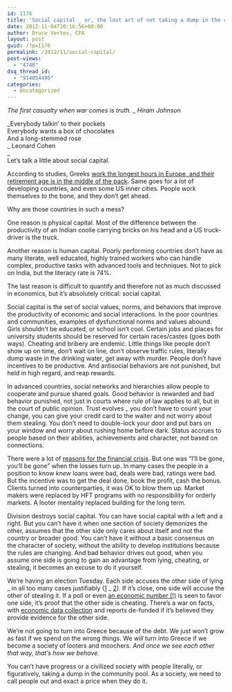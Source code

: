 ```yaml
---
id: 1176
title: 'Social capital _ or, the lost art of not taking a dump in the community pool'
date: 2012-11-04T20:16:56+00:00
author: Druce Vertes, CFA
layout: post
guid: /?p=1176
permalink: /2012/11/social-capital/
post-views:
  - "4748"
dsq_thread_id:
  - "914054495"
categories:
  - Uncategorized
---
```

_The first casualty when war comes is truth. _ Hiram Johnson_

_Everybody talkin’ to their pockets  
Everybody wants a box of chocolates  
And a long-stemmed rose  
_ Leonard Cohen  
_  
Let’s talk a little about social capital.

According to studies, Greeks [work the longest hours in Europe, and their retirement age is in the middle of the pack](http://www.newstatesman.com/blogs/world-affairs/2012/05/exploding-myth-feckless-lazy-greeks). Same goes for a lot of developing countries, and even some US inner cities. People work themselves to the bone, and they don’t get ahead.

Why are those countries in such a mess?  
<!--more-->

  
One reason is physical capital. Most of the difference between the productivity of an Indian coolie carrying bricks on his head and a US truck-driver is the truck.

Another reason is human capital. Poorly performing countries don’t have as many literate, well educated, highly trained workers who can handle complex, productive tasks with advanced tools and techniques. Not to pick on India, but the literacy rate is 74%.

The last reason is difficult to quantify and therefore not as much discussed in economics, but it’s absolutely critical: social capital.

Social capital is the set of social values, norms, and behaviors that improve the productivity of economic and social interactions. In the poor countries and communities, examples of dysfunctional norms and values abound. Girls shouldn’t be educated, or school isn’t cool. Certain jobs and places for university students should be reserved for certain races/castes (goes both ways). Cheating and bribery are endemic. Little things like people don’t show up on time, don’t wait on line, don’t observe traffic rules, literally dump waste in the drinking water, get away with murder. People don’t have incentives to be productive. And antisocial behaviors are not punished, but held in high regard, and reap rewards.

In advanced countries, social networks and hierarchies allow people to cooperate and pursue shared goals. Good behavior is rewarded and bad behavior punished, not just in courts where rule of law applies to all, but in the court of public opinion. Trust evolves _ you don’t have to count your change, you can give your credit card to the waiter and not worry about them stealing. You don’t need to double-lock your door and put bars on your window and worry about rushing home before dark. Status accrues to people based on their abilities, achievements and character, not based on connections.

There were a lot of [reasons for the financial crisis](/2011/07/fannie-freddie-and-the-financial-crisis/). But one was “I’ll be gone, you’ll be gone” when the losses turn up. In many cases the people in a position to know _knew_ loans were bad, deals were bad, ratings were bad. But the incentive was to get the deal done, book the profit, cash the bonus. Clients turned into counterparties, it was OK to blow them up. Market makers were replaced by HFT programs with no responsibility for orderly markets. A looter mentality replaced building for the long term.

Division destroys social capital. You can have social capital with a left and a right. But you can’t have it when one section of society demonizes the other, assumes that the other side only cares about itself and not the country or broader good. You can’t have it without a basic consensus on the character of society, without the ability to develop institutions because the rules are changing. And bad behavior drives out good, when you assume one side is going to gain an advantage from lying, cheating, or stealing, it becomes an excuse to do it yourself.

We’re having an election Tuesday. Each side accuses the other side of lying _ in all too many cases justifiably ([1](http://maddowblog.msnbc.com/mendacity) _ [2](http://www.politico.com/news/stories/0912/81212.html)). If it’s close, one side will accuse the other of stealing it. If a poll or even [an economic number (!)](http://online.wsj.com/article/SB10000872396390444897304578046260406091012.html) is seen to favor one side, it’s proof that the other side is cheating. There’s a war on facts, with [economic data collection](http://directorsblog.blogs.census.gov/2012/05/11/a-future-without-key-social-and-economic-statistics-for-the-country/) and reports de-funded if it’s believed they provide evidence for the other side.

We’re not going to turn into Greece because of the debt. We just won’t grow as fast if we spend on the wrong things. We _will_ turn into Greece if we become a society of looters and moochers. _And once we see each other that way, that’s how we behave._

You can’t have progress or a civilized society with people literally, or figuratively, taking a dump in the community pool. As a society, we need to call people out and exact a price when they do it.
